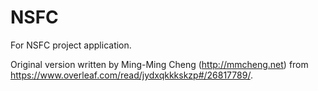 # NSFC
For NSFC project application.

Original version written by Ming-Ming Cheng (http://mmcheng.net)
from https://www.overleaf.com/read/jydxqkkkskzp#/26817789/.
